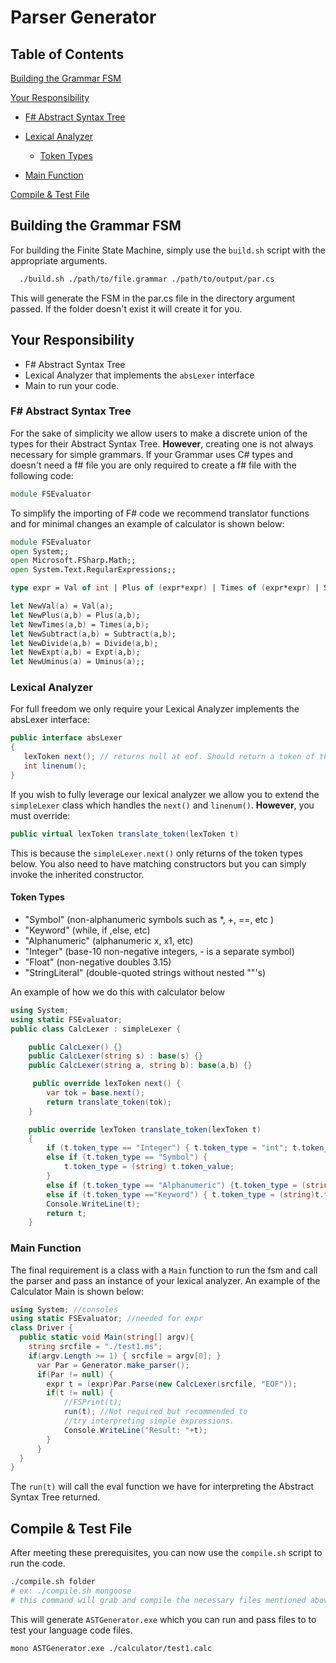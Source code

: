 # Parser Generator

## Table of Contents

[Building the Grammar FSM](#building-the-grammar-fsm)

[Your Responsibility](#your-responsibility)

- [F# Abstract Syntax Tree](#f-abstract-syntax-tree)

- [Lexical Analyzer](#lexical-analyzer)
  - [Token Types](#token-types)

- [Main Function](#main-function)

[Compile & Test File](#compile--test-file)

## Building the Grammar FSM

For building the Finite State Machine, simply use the `build.sh` script with the appropriate arguments.

```bash
  ./build.sh ./path/to/file.grammar ./path/to/output/par.cs
```

This will generate the FSM in the par.cs file in the directory argument passed. If the folder doesn't exist it will create it for you.

## Your Responsibility

- F# Abstract Syntax Tree
- Lexical Analyzer that implements the `absLexer` interface
- Main to run your code.

### F# Abstract Syntax Tree

For the sake of simplicity we allow users to make a discrete union of the types for their Abstract Syntax Tree. **However**, creating one is not always necessary for simple grammars. If your Grammar uses C# types and doesn't need a f# file you are only required to create a f# file with the following code:

```fsharp
module FSEvaluator
```

To simplify the importing of F# code we recommend translator functions and for minimal changes an example of calculator is shown below:

```fsharp
module FSEvaluator
open System;;
open Microsoft.FSharp.Math;;
open System.Text.RegularExpressions;;

type expr = Val of int | Plus of (expr*expr) | Times of (expr*expr) | Subtract of (expr*expr) | Divide of (expr*expr) | Expt of (expr*expr) | Uminus of expr | Sym of String | EOF;;

let NewVal(a) = Val(a);
let NewPlus(a,b) = Plus(a,b);
let NewTimes(a,b) = Times(a,b);
let NewSubtract(a,b) = Subtract(a,b);
let NewDivide(a,b) = Divide(a,b);
let NewExpt(a,b) = Expt(a,b);
let NewUminus(a) = Uminus(a);;
```

### Lexical Analyzer

For full freedom we only require your Lexical Analyzer implements the absLexer interface:

```csharp
public interface absLexer
{
   lexToken next(); // returns null at eof. Should return a token of the appropriate type
   int linenum();
}
```

If you wish to fully leverage our lexical analyzer we allow you to extend the `simpleLexer` class which handles the `next()` and `linenum()`. **However**, you must override:

```csharp
public virtual lexToken translate_token(lexToken t)
```

This is because the `simpleLexer.next()` only returns of the token types below. You also need to have matching constructors but you can simply invoke the inherited constructor.

#### Token Types

- "Symbol"   (non-alphanumeric symbols such as *, +, ==, etc )
- "Keyword"  (while, if ,else, etc)
- "Alphanumeric"     (alphanumeric  x, x1, etc)
- "Integer"  (base-10 non-negative integers, - is a separate symbol)
- "Float"    (non-negative doubles 3.15)
- "StringLiteral" (double-quoted strings without nested ""'s)

An example of how we do this with calculator below

```csharp
using System;
using static FSEvaluator;
public class CalcLexer : simpleLexer {

    public CalcLexer() {}
    public CalcLexer(string s) : base(s) {}
    public CalcLexer(string a, string b): base(a,b) {}

     public override lexToken next() {
        var tok = base.next();
        return translate_token(tok);
    }

    public override lexToken translate_token(lexToken t)
    {
        if (t.token_type == "Integer") { t.token_type = "int"; t.token_value = NewVal((int)t.token_value); }
        else if (t.token_type == "Symbol") {
            t.token_type = (string) t.token_value;
        }
        else if (t.token_type == "Alphanumeric") {t.token_type = (string)t.token_value;}
        else if (t.token_type =="Keyword") { t.token_type = (string)t.token_value;}
        Console.WriteLine(t);
        return t;
    }
```

### Main Function

The final requirement is a class with a `Main` function to run the fsm and call the parser and pass an instance of your lexical analyzer. An example of the Calculator Main is shown below:

```csharp
using System; //consoles
using static FSEvaluator; //needed for expr
class Driver {
  public static void Main(string[] argv){
    string srcfile = "./test1.ms";
    if(argv.Length >= 1) { srcfile = argv[0]; }
      var Par = Generator.make_parser(); 
      if(Par != null) {
        expr t = (expr)Par.Parse(new CalcLexer(srcfile, "EOF"));
        if(t != null) {
            //FSPrint(t);
            run(t); //Not required but recommended to
            //try interpreting simple expressions.
            Console.WriteLine("Result: "+t); 
        }
      }
  }
}
```

The `run(t)` will call the eval function we have for interpreting the Abstract Syntax Tree returned.

## Compile & Test File

After meeting these prerequisites, you can now use the `compile.sh` script to run the code.

```bash
./compile.sh folder
# ex: ./compile.sh mongoose
# this command will grab and compile the necessary files mentioned above to compile the ASTGenerator.exe
```

This will generate `ASTGenerator.exe` which you can run and pass files to to test your language code files.

```bash
mono ASTGenerator.exe ./calculator/test1.calc
```
